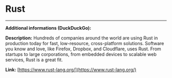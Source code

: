 # Rust

---

**Additional informations (DuckDuckGo):**

**Description:** Hundreds of companies around the world are using Rust in production today for fast, low-resource, cross-platform solutions. Software you know and love, like Firefox, Dropbox, and Cloudflare, uses Rust. From startups to large corporations, from embedded devices to scalable web services, Rust is a great fit.

**Link:** [https://www.rust-lang.org/](https://www.rust-lang.org/)

